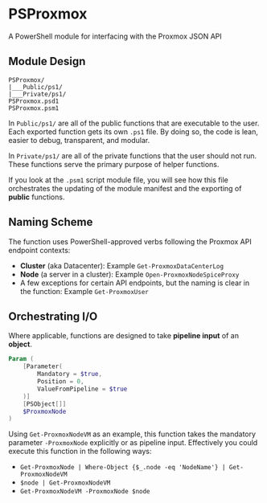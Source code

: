 # PSProxmox
A PowerShell module for interfacing with the Proxmox JSON API

## Module Design
```
PSProxmox/
|___Public/ps1/
|___Private/ps1/
PSProxmox.psd1
PSProxmox.psm1
```
In `Public/ps1/` are all of the public functions that are executable to the user. Each exported function gets its own `.ps1` file. By doing so, the code is lean, easier to debug, transparent, and modular. 

In `Private/ps1/` are all of the private functions that the user should not run. These functions serve the primary purpose of helper functions. 

If you look at the `.psm1` script module file, you will see how this file orchestrates the updating of the module manifest and the exporting of **public** functions.

## Naming Scheme
The function uses PowerShell-approved verbs following the Proxmox API endpoint contexts:
- **Cluster** (aka Datacenter): Example `Get-ProxmoxDataCenterLog`
- **Node** (a server in a cluster): Example `Open-ProxmoxNodeSpiceProxy`
- A few exceptions for certain API endpoints, but the naming is clear in the function: Example `Get-ProxmoxUser`

## Orchestrating I/O
Where applicable, functions are designed to take **pipeline input** of an **object**.
```powershell
Param (
    [Parameter(
        Mandatory = $true,
        Position = 0,
        ValueFromPipeline = $true
    )]
    [PSObject[]]
    $ProxmoxNode
)
```
Using `Get-ProxmoxNodeVM` as an example, this function takes the mandatory parameter `-ProxmoxNode` explicitly or as pipeline input. Effectively you could execute this function in the following ways:
- `Get-ProxmoxNode | Where-Object {$_.node -eq 'NodeName'} | Get-ProxmoxNodeVM`
- `$node | Get-ProxmoxNodeVM`
- `Get-ProxmoxNodeVM -ProxmoxNode $node`
